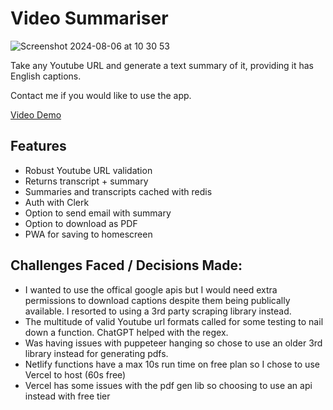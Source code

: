 # Video Summariser

![Screenshot 2024-08-06 at 10 30 53](https://github.com/user-attachments/assets/cdf01b0e-85d3-43d6-b4a3-3a11a55c4f9d)

Take any Youtube URL and generate a text summary of it, providing it has English captions.  

Contact me if you would like to use the app.

[Video Demo](https://www.loom.com/share/4c708599f1eb45e29edb2433fc9e0eec)

## Features
- Robust Youtube URL validation
- Returns transcript + summary
- Summaries and transcripts cached with redis
- Auth with Clerk
- Option to send email with summary
- Option to download as PDF
- PWA for saving to homescreen

## Challenges Faced / Decisions Made:
- I wanted to use the offical google apis but I would need extra permissions to download captions despite them being publically available. I resorted to using a 3rd party scraping library instead.
- The multitude of valid Youtube url formats called for some testing to nail down a function. ChatGPT helped with the regex.
- Was having issues with puppeteer hanging so chose to use an older 3rd library instead for generating pdfs.
- Netlify functions have a max 10s run time on free plan so I chose to use Vercel to host (60s free)
- Vercel has some issues with the pdf gen lib so choosing to use an api instead with free tier

